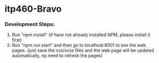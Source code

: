 # itp460-Bravo

### Development Steps:
1. Run "npm install" (if have not already installed NPM, please install it first)
2. Run "npm run start" and then go to localhost:8001 to see the web pages. (just save the css/scss files and the web page will be updated automatically, np need to refresh the pages)
